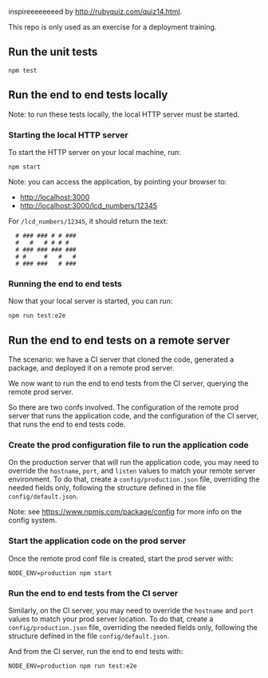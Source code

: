 
 inspireeeeeeeed by <http://rubyquiz.com/quiz14.html>.

This repo is only used as an exercise for a deployment training.

## Run the unit tests

```
npm test
```

## Run the end to end tests locally

Note: to run these tests locally, the local HTTP server must be started.

### Starting the local HTTP server

To start the HTTP server on your local machine, run:

```
npm start
```

Note: you can access the application, by pointing your browser to:

- <http://localhost:3000>
- <http://localhost:3000/lcd_numbers/12345>

For `/lcd_numbers/12345`, it should return the text:

```
  # ### ### # # ###
  #   #   # # # #  
  # ### ### ### ###
  # #     #   #   #
  # ### ###   # ###
```

### Running the end to end tests

Now that your local server is started, you can run:

```
npm run test:e2e
```

## Run the end to end tests on a remote server

The scenario: we have a CI server that cloned the code, generated a package,
and deployed it on a remote prod server.

We now want to run the end to end tests from the CI server, querying the remote
prod server.

So there are two confs involved. The configuration of the remote prod server
that runs the application code, and the configuration of the CI server, that
runs the end to end tests code.

### Create the prod configuration file to run the application code

On the production server that will run the application code, you may need to
override the `hostname`, `port`, and `listen` values to match your remote server
environment. To do that, create a `config/production.json` file, overriding the
needed fields only, following the structure defined in the file
`config/default.json`.

Note: see <https://www.npmjs.com/package/config> for more info on the config
system.

### Start the application code on the prod server

Once the remote prod conf file is created, start the prod server with:

```
NODE_ENV=production npm start
```

### Run the end to end tests from the CI server

Similarly, on the CI server, you may need to override the `hostname` and `port`
values to match your prod server location. To do that, create a
`config/production.json` file, overriding the needed fields only, following the
structure defined in the file `config/default.json`.

And from the CI server, run the end to end tests with:

```
NODE_ENV=production npm run test:e2e
```
